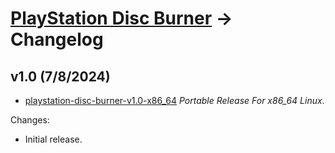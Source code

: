 # [PlayStation Disc Burner](readme.md) -> Changelog

## v1.0 (7/8/2024)

*   [playstation-disc-burner-v1.0-x86\_64](https://github.com/alex-free/playstation-disc-burner/releases/download/v1.0/playstation-disc-burner-v1.0-x86_64.zip) _Portable Release For x86\_64 Linux_.

Changes:

*   Initial release.